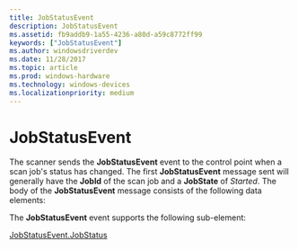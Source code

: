 ```yaml
---
title: JobStatusEvent
description: JobStatusEvent
ms.assetid: fb9addb9-1a55-4236-a80d-a59c8772ff99
keywords: ["JobStatusEvent"]
ms.author: windowsdriverdev
ms.date: 11/28/2017
ms.topic: article
ms.prod: windows-hardware
ms.technology: windows-devices
ms.localizationpriority: medium
---
```


# JobStatusEvent


The scanner sends the **JobStatusEvent** event to the control point when a scan job's status has changed. The first **JobStatusEvent** message sent will generally have the **JobId** of the scan job and a **JobState** of *Started*. The body of the **JobStatusEvent** message consists of the following data elements:

The **JobStatusEvent** event supports the following sub-element:

[JobStatusEvent.JobStatus](jobstatusevent-jobstatus.md)

 

 





